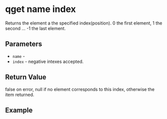 # qget name index

Returns the element a the specified index(position). 0 the first element, 1 the second ... -1 the last element.

## Parameters

* `name` - 
* `index` - negative intexes accepted.

## Return Value

false on error, null if no element corresponds to this index, otherwise the item returned.

## Example
